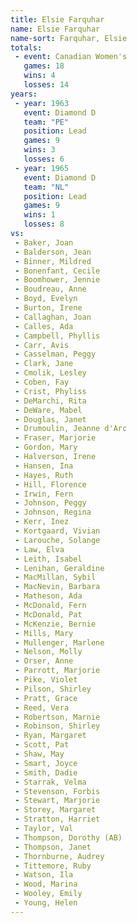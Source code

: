 ```yaml
---
title: Elsie Farquhar
name: Elsie Farquhar
name-sort: Farquhar, Elsie
totals:
 - event: Canadian Women's
   games: 18
   wins: 4
   losses: 14
years:
 - year: 1963
   event: Diamond D
   team: "PE"
   position: Lead
   games: 9
   wins: 3
   losses: 6
 - year: 1965
   event: Diamond D
   team: "NL"
   position: Lead
   games: 9
   wins: 1
   losses: 8
vs:
 - Baker, Joan
 - Balderson, Jean
 - Binner, Mildred
 - Bonenfant, Cecile
 - Boomhower, Jennie
 - Boudreau, Anne
 - Boyd, Evelyn
 - Burton, Irene
 - Callaghan, Joan
 - Calles, Ada
 - Campbell, Phyllis
 - Carr, Avis
 - Casselman, Peggy
 - Clark, Jane
 - Cmolik, Lesley
 - Coben, Fay
 - Crist, Phyliss
 - DeMarchi, Rita
 - DeWare, Mabel
 - Douglas, Janet
 - Drumoulin, Jeanne d'Arc
 - Fraser, Marjorie
 - Gordon, Mary
 - Halverson, Irene
 - Hansen, Ina
 - Hayes, Ruth
 - Hill, Florence
 - Irwin, Fern
 - Johnson, Peggy
 - Johnson, Regina
 - Kerr, Inez
 - Kortgaard, Vivian
 - Larouche, Solange
 - Law, Elva
 - Leith, Isabel
 - Lenihan, Geraldine
 - MacMillan, Sybil
 - MacNevin, Barbara
 - Matheson, Ada
 - McDonald, Fern
 - McDonald, Pat
 - McKenzie, Bernie
 - Mills, Mary
 - Mullenger, Marlene
 - Nelson, Molly
 - Orser, Anne
 - Parrott, Marjorie
 - Pike, Violet
 - Pilson, Shirley
 - Pratt, Grace
 - Reed, Vera
 - Robertson, Marnie
 - Robinson, Shirley
 - Ryan, Margaret
 - Scott, Pat
 - Shaw, May
 - Smart, Joyce
 - Smith, Dadie
 - Starrak, Velma
 - Stevenson, Forbis
 - Stewart, Marjorie
 - Storey, Margaret
 - Stratton, Harriet
 - Taylor, Val
 - Thompson, Dorothy (AB)
 - Thompson, Janet
 - Thornburne, Audrey
 - Tittemore, Ruby
 - Watson, Ila
 - Wood, Marina
 - Wooley, Emily
 - Young, Helen
---
```

